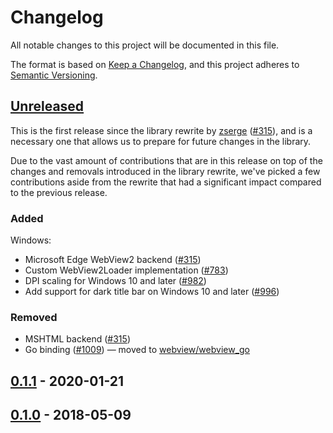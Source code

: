 # Changelog

All notable changes to this project will be documented in this file.

The format is based on [Keep a Changelog](https://keepachangelog.com/en/1.0.0/),
and this project adheres to [Semantic Versioning](https://semver.org/spec/v2.0.0.html).

## [Unreleased]

This is the first release since the library rewrite by [zserge](https://github.com/zserge) ([#315](https://github.com/webview/webview/pull/315)), and is a necessary one that allows us to prepare for future changes in the library.

Due to the vast amount of contributions that are in this release on top of the changes and removals introduced in the library rewrite, we've picked a few contributions aside from the rewrite that had a significant impact compared to the previous release.

### Added

Windows:

- Microsoft Edge WebView2 backend ([#315](https://github.com/webview/webview/pull/315))
- Custom WebView2Loader implementation ([#783](https://github.com/webview/webview/pull/783))
- DPI scaling for Windows 10 and later ([#982](https://github.com/webview/webview/pull/982))
- Add support for dark title bar on Windows 10 and later ([#996](https://github.com/webview/webview/pull/996))

### Removed

- MSHTML backend ([#315](https://github.com/webview/webview/pull/315))
- Go binding ([#1009](https://github.com/webview/webview/pull/1009)) — moved to [webview/webview_go](https://github.com/webview/webview_go)

## [0.1.1] - 2020-01-21

## [0.1.0] - 2018-05-09

[unreleased]: https://github.com/webview/webview/compare/0.1.1...HEAD
[0.1.1]:      https://github.com/webview/webview/compare/0.1.0...0.1.1
[0.1.0]:      https://github.com/webview/webview/releases/tag/0.1.0

